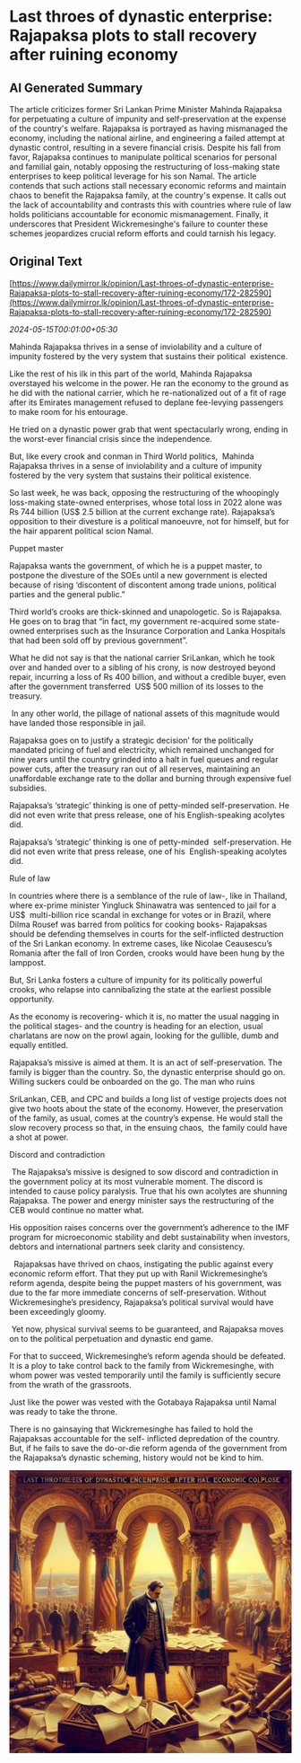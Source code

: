 # Last throes of dynastic enterprise: Rajapaksa plots to stall recovery after ruining economy

## AI Generated Summary

The article criticizes former Sri Lankan Prime Minister Mahinda Rajapaksa for perpetuating a culture of impunity and self-preservation at the expense of the country's welfare. Rajapaksa is portrayed as having mismanaged the economy, including the national airline, and engineering a failed attempt at dynastic control, resulting in a severe financial crisis. Despite his fall from favor, Rajapaksa continues to manipulate political scenarios for personal and familial gain, notably opposing the restructuring of loss-making state enterprises to keep political leverage for his son Namal. The article contends that such actions stall necessary economic reforms and maintain chaos to benefit the Rajapaksa family, at the country's expense. It calls out the lack of accountability and contrasts this with countries where rule of law holds politicians accountable for economic mismanagement. Finally, it underscores that President Wickremesinghe's failure to counter these schemes jeopardizes crucial reform efforts and could tarnish his legacy.

## Original Text

[https://www.dailymirror.lk/opinion/Last-throes-of-dynastic-enterprise-Rajapaksa-plots-to-stall-recovery-after-ruining-economy/172-282590](https://www.dailymirror.lk/opinion/Last-throes-of-dynastic-enterprise-Rajapaksa-plots-to-stall-recovery-after-ruining-economy/172-282590)

*2024-05-15T00:01:00+05:30*

Mahinda Rajapaksa thrives in a sense of inviolability and a culture of  impunity fostered by the very system that sustains their political  existence. 

Like the rest of his ilk in this part of the world, Mahinda Rajapaksa overstayed his welcome in the power. He ran the economy to the ground as he did with the national carrier, which he re-nationalized out of a fit of rage after its Emirates management refused to deplane fee-levying passengers to make room for his entourage. 

He tried on a dynastic power grab that went spectacularly wrong, ending in the worst-ever financial crisis since the independence. 

But, like every crook and conman in Third World politics,  Mahinda Rajapaksa thrives in a sense of inviolability and a culture of impunity fostered by the very system that sustains their political existence. 

So last week, he was back, opposing the restructuring of the whoopingly loss-making state-owned enterprises, whose total loss in 2022 alone was Rs 744 billion (US$ 2.5 billion at the current exchange rate). Rajapaksa’s opposition to their divesture is a political manoeuvre, not for himself, but for the hair apparent political scion Namal. 

Puppet master 

Rajapaksa wants the government, of which he is a puppet master, to postpone the divesture of the SOEs until a new government is elected because of rising ‘discontent of discontent among trade unions, political parties and the general public.”

Third world’s crooks are thick-skinned and unapologetic. So is Rajapaksa. He goes on to brag that “in fact, my government re-acquired some state-owned enterprises such as the Insurance Corporation and Lanka Hospitals that had been sold off by previous government”. 

What he did not say is that the national carrier SriLankan, which he took over and handed over to a sibling of his crony, is now destroyed beyond repair, incurring a loss of Rs 400 billion, and without a credible buyer, even after the government transferred  US$ 500 million of its losses to the treasury.

 In any other world, the pillage of national assets of this magnitude would have landed those responsible in jail. 

Rajapaksa goes on to justify a strategic decision’ for the politically mandated pricing of fuel and electricity, which remained unchanged for nine years until the country grinded into a halt in fuel queues and regular power cuts, after the treasury ran out of all reserves, maintaining an unaffordable exchange rate to the dollar and burning through expensive fuel subsidies.

Rajapaksa’s ‘strategic’ thinking is one of petty-minded self-preservation. He did not even write that press release, one of his English-speaking acolytes did.  

Rajapaksa’s ‘strategic’ thinking is one of petty-minded  self-preservation. He did not even write that press release, one of his  English-speaking acolytes did. 

Rule of law 

In countries where there is a semblance of the rule of law-, like in Thailand, where ex-prime minister Yingluck Shinawatra was sentenced to jail for a US$  multi-billion rice scandal in exchange for votes or in Brazil, where Dilma Rousef was barred from politics for cooking books- Rajapaksas should be defending themselves in courts for the self-inflicted destruction of the Sri Lankan economy. In extreme cases, like Nicolae Ceausescu’s Romania after the fall of Iron Corden, crooks would have been hung by the lamppost.

But, Sri Lanka fosters a culture of impunity for its politically powerful crooks, who relapse into cannibalizing the state at the earliest possible opportunity. 

As the economy is recovering- which it is, no matter the usual nagging in the political stages- and the country is heading for an election, usual charlatans are now on the prowl again, looking for the gullible, dumb and equally entitled. 

Rajapaksa’s missive is aimed at them. It is an act of self-preservation. The family is bigger than the country. So, the dynastic enterprise should go on. Willing suckers could be onboarded on the go. The man who ruins 

SriLankan, CEB, and CPC and builds a long list of vestige projects does not give two hoots about the state of the economy. However, the preservation of the family, as usual, comes at the country’s expense. He would stall the slow recovery process so that, in the ensuing chaos,  the family could have a shot at power.  

Discord and contradiction

 The Rajapaksa’s missive is designed to sow discord and contradiction in the government policy at its most vulnerable moment. The discord is intended to cause policy paralysis. True that his own acolytes are shunning Rajapaksa. The power and energy minister says the restructuring of the CEB would continue no matter what. 

His opposition raises concerns over the government’s adherence to the IMF program for microeconomic stability and debt sustainability when investors, debtors and international partners seek clarity and consistency. 

  Rajapaksas have thrived on chaos, instigating the public against every economic reform effort. That they put up with Ranil Wickremesinghe’s reform agenda, despite being the puppet masters of his government, was due to the far more immediate concerns of self-preservation. Without Wickremesinghe’s presidency, Rajapaksa’s political survival would have been exceedingly gloomy.

 Yet now, physical survival seems to be guaranteed, and Rajapaksa moves on to the political perpetuation and dynastic end game.

For that to succeed, Wickremesinghe’s reform agenda should be defeated. It is a ploy to take control back to the family from Wickremesinghe, with whom power was vested temporarily until the family is sufficiently secure from the wrath of the grassroots. 

Just like the power was vested with the Gotabaya Rajapaksa until Namal was ready to take the throne. 

There is no gainsaying that Wickremesinghe has failed to hold the Rajapaksas accountable for the self- inflicted depredation of the country. But, if he fails to save the do-or-die reform agenda of the government from the Rajapaksa’s dynastic scheming, history would not be kind to him.


![AI Image](ai_image.png)
